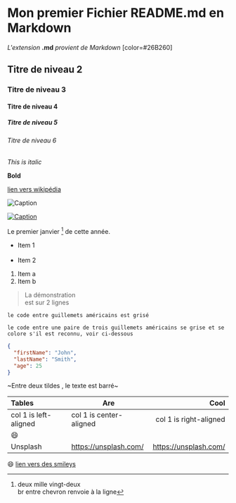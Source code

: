 # Mon premier Fichier README.md en Markdown

*L'extension* **.md** *provient de* *_Markdown_* [color=#26B260]

## Titre de niveau 2

### Titre de niveau 3

#### Titre de niveau 4

##### Titre de niveau 5

###### Titre de niveau 6

*This is italic*


**Bold**

[lien vers wikipédia](https://fr.wikipedia.org)

![Caption](https://camo.githubusercontent.com/fb936e68a052eca6a4a8cd34217732ae9c54d27b4f926cc0f46213270d9a8983/687474703a2f2f692e696d6775722e636f6d2f68524c75657a322e706e67)

[![Caption](https://camo.githubusercontent.com/fb936e68a052eca6a4a8cd34217732ae9c54d27b4f926cc0f46213270d9a8983/687474703a2f2f692e696d6775722e636f6d2f68524c75657a322e706e67)](https://fr.wikipedia.org)

Le premier janvier [^1] de cette année. 
[^1]: deux mille vingt-deux
<br/> br entre chevron renvoie à la ligne

* Item 1 <br/><br/>
* Item 2	

1. Item a 
&nbsp;
2. Item b
	
> La démonstration  <br/> est sur 2 lignes
	
`le code entre guillemets américains est grisé`

```le code entre une paire de trois guillemets américains se grise et se colore s'il est reconnu, voir ci-dessous ```	
```json
{
  "firstName": "John",
  "lastName": "Smith",
  "age": 25
}
```

~Entre deux tildes , le texte est barré~

| Tables | Are | Cool |
|:-|-|-:|
|col 1 is left-aligned|col 1 is center-aligned|col 1 is right-aligned|
|:smile:|||
|Unsplash|https://unsplash.com/| https://unsplash.com/

:smile:
[lien vers des smileys](https://www.webfx.com/tools/emoji-cheat-sheet/)
